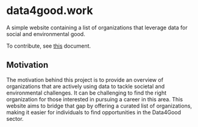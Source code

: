 # data4good.work

A simple website containing a list of organizations that leverage data for social and environmental good.

To contribute, see [this](https://github.com/jstet/data4good.work) document.

## Motivation

The motivation behind this project is to provide an overview of organizations that are actively using data to tackle societal and environmental challenges. It can be challenging to find the right organization for those interested in pursuing a career in this area. This website aims to bridge that gap by offering a curated list of organizations, making it easier for individuals to find opportunities in the Data4Good sector.
